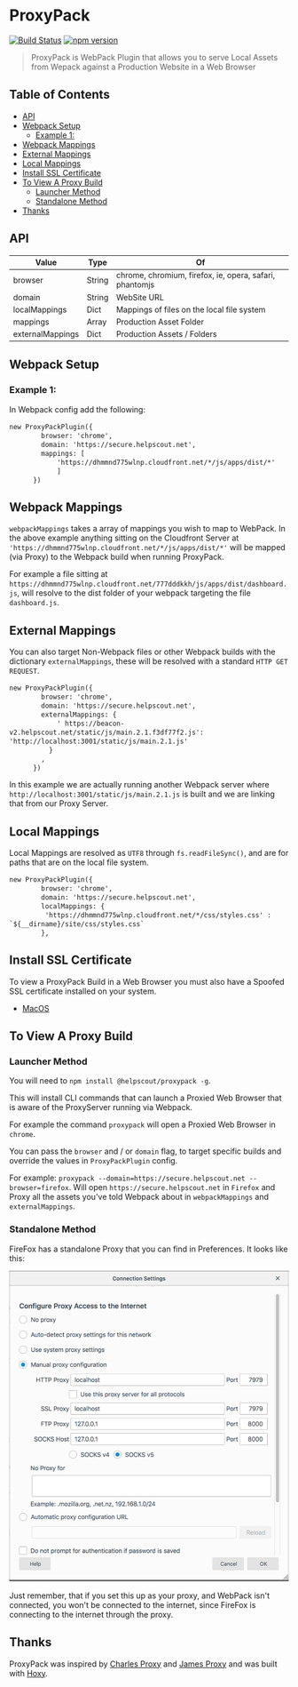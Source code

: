# ProxyPack

[![Build Status](https://travis-ci.org/helpscout/proxypack.svg?branch=master)](https://travis-ci.org/helpscout/proxypack)
[![npm version](https://badge.fury.io/js/%40helpscout%2Fproxypack.svg)](https://badge.fury.io/js/%40helpscout%2Fproxypack)

> ProxyPack is WebPack Plugin that allows you to serve Local Assets from Wepack against a Production Website in a Web Browser

## Table of Contents

<!-- START doctoc generated TOC please keep comment here to allow auto update -->
<!-- DON'T EDIT THIS SECTION, INSTEAD RE-RUN doctoc TO UPDATE -->

- [API](#api)
- [Webpack Setup](#webpack-setup)
  - [Example 1:](#example-1)
- [Webpack Mappings](#webpack-mappings)
- [External Mappings](#external-mappings)
- [Local Mappings](#local-mappings)
- [Install SSL Certificate](#install-ssl-certificate)
- [To View A Proxy Build](#to-view-a-proxy-build)
  - [Launcher Method](#launcher-method)
  - [Standalone Method](#standalone-method)
- [Thanks](#thanks)

<!-- END doctoc generated TOC please keep comment here to allow auto update -->

## API

| Value            | Type   | Of                                                      |
| ---------------- | ------ | ------------------------------------------------------- |
| browser          | String | chrome, chromium, firefox, ie, opera, safari, phantomjs |
| domain           | String | WebSite URL                                             |
| localMappings    | Dict   | Mappings of files on the local file system              |
| mappings         | Array  | Production Asset Folder                                 |
| externalMappings | Dict   | Production Assets / Folders                             |

## Webpack Setup

### Example 1:

In Webpack config add the following:

```
new ProxyPackPlugin({
        browser: 'chrome',
        domain: 'https://secure.helpscout.net',
        mappings: [
            'https://dhmmnd775wlnp.cloudfront.net/*/js/apps/dist/*'
            ]
      })

```

## Webpack Mappings

`webpackMappings` takes a array of mappings you wish to map to WebPack. In the above example anything sitting on the Cloudfront Server at `'https://dhmmnd775wlnp.cloudfront.net/*/js/apps/dist/*'` will be mapped (via Proxy) to the Webpack build when running ProxyPack.

For example a file sitting at `https://dhmmnd775wlnp.cloudfront.net/777dddkkh/js/apps/dist/dashboard.js`, will resolve to the dist folder of your webpack targeting the file `dashboard.js`.

## External Mappings

You can also target Non-Webpack files or other Webpack builds with the dictionary `externalMappings`, these will be resolved with a standard `HTTP GET REQUEST`.

```
new ProxyPackPlugin({
        browser: 'chrome',
        domain: 'https://secure.helpscout.net',
        externalMappings: {
            ' https://beacon-v2.helpscout.net/static/js/main.2.1.f3df77f2.js': 'http://localhost:3001/static/js/main.2.1.js'
          }
        ,
      })
```

In this example we are actually running another Webpack server where `http://localhost:3001/static/js/main.2.1.js` is built and we are linking that from our Proxy Server.

## Local Mappings

Local Mappings are resolved as `UTF8` through `fs.readFileSync()`, and are for paths that are on the local file system.

```
new ProxyPackPlugin({
        browser: 'chrome',
        domain: 'https://secure.helpscout.net',
        localMappings: {
         'https://dhmmnd775wlnp.cloudfront.net/*/css/styles.css' : `${__dirname}/site/css/styles.css`
        },
```

## Install SSL Certificate

To view a ProxyPack Build in a Web Browser you must also have a Spoofed SSL certificate installed on your system.

- [MacOS](docs/macos.md)

## To View A Proxy Build

### Launcher Method

You will need to `npm install @helpscout/proxypack -g`.

This will install CLI commands that can launch a Proxied Web Browser that is aware of the ProxyServer running via Webpack.

For example the command `proxypack` will open a Proxied Web Browser in `chrome`.

You can pass the `browser` and / or `domain` flag, to target specific builds and override the values in `ProxyPackPlugin` config.

For example: `proxypack --domain=https://secure.helpscout.net --browser=firefox`. Will open `https://secure.helpscout.net` in `Firefox` and Proxy all the assets you've told Webpack about in `webpackMappings` and `externalMappings`.

### Standalone Method

FireFox has a standalone Proxy that you can find in Preferences. It looks like this:

![FireFox Proxy](docs/images/firefox-proxy.png)

Just remember, that if you set this up as your proxy, and WebPack isn't connected, you won't be connected to the internet, since FireFox is connecting to the internet through the proxy.

## Thanks

ProxyPack was inspired by [Charles Proxy](https://www.charlesproxy.com/) and [James Proxy](https://github.com/james-proxy/james) and was built with [Hoxy](http://greim.github.io/hoxy/).
